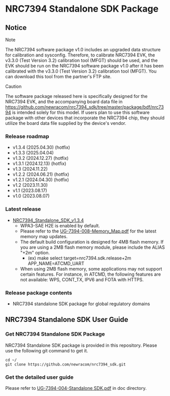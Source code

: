 # NRC7394 Standalone SDK Package

## Notice

> [!NOTE]
> The NRC7394 software package v1.0 includes an upgraded data structure for calibration and sysconfig. Therefore, to calibrate NRC7394 EVK, the v3.3.0 (Test Version 3.2) calibration tool (MFGT) should be used, and the EVK should be run on the NRC7394 software package v1.0 after it has been calibrated with the v3.3.0 (Test Version 3.2) calibration tool (MFGT). You can download this tool from the partner's FTP site.

> [!CAUTION]
> The software package released here is specifically designed for the NRC7394 EVK, and the accompanying board data file in https://github.com/newracom/nrc7394_sdk/tree/master/package/bdf/nrc7394 is intended solely for this model.
> If users plan to use this software package with other devices that incorporate the NRC7394 chip, they should utilize the board data file supplied by the device's vendor.

### Release roadmap
- v1.3.4 (2025.04.30) (hotfix)
- v1.3.3 (2025.04.04)
- v1.3.2 (2024.12.27) (hotfix)
- v1.3.1 (2024.12.13) (hotfix)
- v1.3 (2024.11.22)
- v1.2.2 (2024.06.21) (hotfix)
- v1.2.1 (2024.04.30) (hotfix)
- v1.2 (2023.11.30)
- v1.1 (2023.08.17)
- v1.0 (2023.08.07)

### Latest release
- [NRC7394_Standalone_SDK_v1.3.4](https://github.com/newracom/nrc7394_sdk/releases/tag/v1.3.4)
  - WPA3-SAE H2E is enabled by default.
  - Please refer to the [UG-7394-008-Memory_Map.pdf](https://github.com/newracom/nrc7394_sdk/blob/master/package/doc/UG-7394-008-Memory_Map.pdf) for the latest memory map updates.
  - The default build configuration is designed for 4MB flash memory. If you are using a 2MB flash memory module, please include the ALIAS "+2m" option. 
    - (ex) make select target=nrc7394.sdk.release+2m APP_NAME=ATCMD_UART  
  - When using 2MB flash memory, some applications may not support certain features. For instance, in ATCMD, the following features are not available: WPS, CONT_TX, IPV6 and FOTA with HTTPS.

### Release package contents
- NRC7394 standalone SDK package for global regulatory domains

## NRC7394 Standalone SDK User Guide
### Get NRC7394 Standalone SDK Package
NRC7394 Standalone SDK package is provided in this repository. Please use the following git command to get it.
```
cd ~/
git clone https://github.com/newracom/nrc7394_sdk.git
```

### Get the detailed user guide
Please refer to [UG-7394-004-Standalone SDK.pdf](https://github.com/newracom/nrc7394_sdk/blob/master/package/doc/UG-7394-004-Standalone%20SDK.pdf) in doc directory. 
